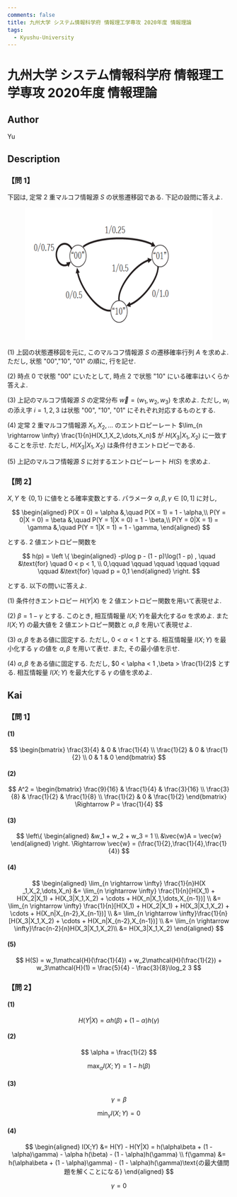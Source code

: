 ```yaml
---
comments: false
title: 九州大学 システム情報科学府 情報理工学専攻 2020年度 情報理論
tags:
  - Kyushu-University
---
```

# 九州大学 システム情報科学府 情報理工学専攻 2020年度 情報理論

## **Author**
Yu

## **Description**
### 【問 1】
下図は, 定常 $2$ 重マルコフ情報源 $S$ の状態遷移図である. 下記の設問に答えよ. 

<figure style="text-align:center;">
  <img src="https://raw.githubusercontent.com/Myyura/the_kai_project_assets/main/kakomonn/kyushu_university/ISEE/ist_2020_information_theory_p1.png" width="500" height="300" alt=""/>
</figure>

(1) 上図の状態遷移図を元に, このマルコフ情報源 $S$ の遷移確率行列 $A$ を求めよ. ただし, 状態 "$00$","$10$", "$01$" の順に, 行を記せ. 

(2) 時点 $0$ で状態 "00" にいたとして, 時点 $2$ で状態 "10" にいる確率はいくらか答えよ. 

(3) 上記のマルコフ情報源 $S$ の定常分布 $\vec{w} = (w_1,w_2,w_3)$ を求めよ. ただし, $w_i$ の添え字 $i = 1,2,3$ は状態 "$00$", "$10$", "$01$" にそれぞれ対応するものとする. 

(4) 定常 $2$ 重マルコフ情報源 $X_1,X_2,\dots$ のエントロピーレート $\lim_{n \rightarrow \infty} \frac{1}{n}H(X_1,X_2,\dots,X_n)$ が $H(X_3|X_1,X_2)$ に一致することを示せ. ただし, $H(X_3|X_1,X_2)$ は条件付きエントロピーである. 

(5) 上記のマルコフ情報源 $S$ に対するエントロピーレート $H(S)$ を求めよ. 

### 【問 2】
$X,Y$ を $\{0,1\}$ に値をとる確率変数とする. パラメータ $\alpha,\beta,\gamma \in [0,1]$ に対し, 

$$
\begin{aligned}
P(X = 0) = \alpha &,\quad P(X = 1) = 1 - \alpha,\\
P(Y = 0|X = 0) = \beta &,\quad P(Y = 1|X = 0) = 1 - \beta,\\
P(Y = 0|X = 1) = \gamma &,\quad P(Y = 1|X = 1) = 1 - \gamma,
\end{aligned}
$$

とする. $2$ 値エントロピー関数を

$$
h(p) =
\left \{
\begin{aligned}
-p\log p - (1 - p)\log(1 - p) , \quad &\text{for} \quad 0 < p < 1, \\
0,\qquad \qquad \qquad \qquad \qquad \qquad &\text{for} \quad p = 0,1
\end{aligned}
\right.
$$

とする. 以下の問いに答えよ. 

(1) 条件付きエントロピー $H(Y|X)$ を $2$ 値エントロピー関数を用いて表現せよ. 

(2) $\beta = 1 - \gamma$ とする. このとき, 相互情報量 $I(X;Y)$を最大化する$\alpha$ を求めよ. また $I(X;Y)$ の最大値を $2$ 値エントロピー関数と $\alpha,\beta$ を用いて表現せよ. 

(3) $\alpha,\beta$ をある値に固定する. ただし, $0 < \alpha < 1$ とする. 相互情報量 $I(X;Y)$ を最小化する $\gamma$ の値を $\alpha,\beta$ を用いて表せ. また, その最小値を示せ. 

(4) $\alpha,\beta$ をある値に固定する. ただし, $0 < \alpha < 1 ,\beta > \frac{1}{2}$ とする. 相互情報量 $I(X;Y)$ を最大化する $\gamma$ の値を求めよ. 

## **Kai**
### 【問 1】
#### (1)

$$
\begin{bmatrix}
\frac{3}{4} & 0 & \frac{1}{4} \\
\frac{1}{2} & 0 & \frac{1}{2} \\
0 & 1 & 0
\end{bmatrix}
$$

#### (2)

$$
A^2 = 
\begin{bmatrix}
\frac{9}{16} & \frac{1}{4} & \frac{3}{16} \\
\frac{3}{8} & \frac{1}{2} & \frac{1}{8} \\
\frac{1}{2} & 0 & \frac{1}{2}
\end{bmatrix}
\Rightarrow P = \frac{1}{4}
$$

#### (3)

$$
\left\{
\begin{aligned}
&w_1 + w_2 + w_3 = 1 \\
&\vec{w}A = \vec{w}
\end{aligned}
\right. \Rightarrow \vec{w} = (\frac{1}{2},\frac{1}{4},\frac{1}{4})
$$

#### (4)

$$
\begin{aligned}
\lim_{n \rightarrow \infty} \frac{1}{n}H(X
_1,X_2,\dots,X_n) &= \lim_{n \rightarrow \infty} \frac{1}{n}[H(X_1) + H(X_2|X_1) + H(X_3|X_1,X_2) + \cdots + H(X_n|X_1,\dots,X_{n-1})] \\
&= \lim_{n \rightarrow \infty} \frac{1}{n}[H(X_1) + H(X_2|X_1) + H(X_3|X_1,X_2) + \cdots + H(X_n|X_{n-2},X_{n-1})] \\
&= \lim_{n \rightarrow \infty}\frac{1}{n}[H(X_3|X_1,X_2) + \cdots + H(X_n|X_{n-2},X_{n-1})] \\
&= \lim_{n \rightarrow \infty}\frac{n-2}{n}H(X_3|X_1,X_2)\\
&= H(X_3|X_1,X_2)
\end{aligned}
$$

#### (5)

$$
H(S) = w_1\mathcal{H}(\frac{1}{4}) + w_2\mathcal{H}(\frac{1}{2}) + w_3\mathcal{H}(1) = \frac{5}{4} - \frac{3}{8}\log_2 3
$$

### 【問 2】
#### (1)

$$
H(Y|X) = \alpha h(\beta) + (1 - \alpha)h(\gamma)
$$

#### (2)

$$
\alpha = \frac{1}{2}
$$

$$
\max_{\alpha}I(X;Y) = 1 - h(\beta)
$$

#### (3)

$$
\gamma = \beta
$$

$$
\min_{\gamma}I(X;Y) = 0
$$

#### (4)

$$
\begin{aligned}
I(X;Y) &= H(Y) - H(Y|X) = h(\alpha\beta + (1 - \alpha)\gamma) - \alpha h(\beta) - (1 - \alpha)h(\gamma) \\
f(\gamma) &= h(\alpha\beta + (1 - \alpha)\gamma) - (1 - \alpha)h(\gamma)\text{の最大値問題を解くことになる}
\end{aligned}
$$

$$
\gamma = 0
$$